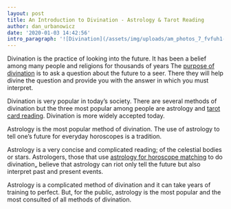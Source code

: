 ```yaml
---
layout: post
title: An Introduction to Divination - Astrology & Tarot Reading
author: dan_urbanowicz
date: '2020-01-03 14:42:56'
intro_paragraph: '![Divination](/assets/img/uploads/am_photos_7_fvfuh1-1-.jpg)'
---
```

Divination is the practice of looking into the future. It has been a belief among many people and religions for thousands of years The [purpose of divination](https://en.wikipedia.org/wiki/Divination) is to ask a question about the future to a seer. There they will help divine the question and provide you with the answer in which you must interpret.

Divination is very popular in today’s society. There are several methods of divination but the three most popular among people are astrology and [tarot card reading](https://astromarry.com/why-tarot-reading-is-so-appealing/). Divination is more widely accepted today.

Astrology is the most popular method of divination. The use of astrology to tell one’s future for everyday horoscopes is a tradition.

Astrology is a very concise and complicated reading; of the celestial bodies or stars. Astrologers, those that use [astrology for horoscope matching](https://astromarry.com/yes-stars-affect-your-relationship-love-in-the-zodiac/) to do divination„ believe that astrology can riot only tell the future but also interpret past and present events.

Astrology is a complicated method of divination and it can take years of training to perfect. But, for the public, astrology is the most popular and the most consulted of all methods of divination.
